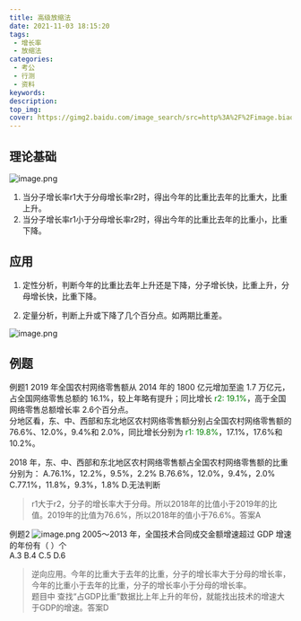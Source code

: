 ```yaml
---
title: 高级放缩法
date: 2021-11-03 18:15:20
tags:
 - 增长率
 - 放缩法
categories:
 - 考公
 - 行测
 - 资料
keywords:
description:
top_img:
cover: https://gimg2.baidu.com/image_search/src=http%3A%2F%2Fimage.biaobaiju.com%2Fuploads%2F20190703%2F18%2F1562150972-CciHJOTxdq.jpeg&refer=http%3A%2F%2Fimage.biaobaiju.com&app=2002&size=f9999,10000&q=a80&n=0&g=0n&fmt=jpeg?sec=1638524817&t=8cab2e1bfd0684a7a36f6f65ae96dcb4
---
```

## 理论基础
![image.png](http://tva1.sinaimg.cn/large/005SoUZ5ly1gw2587urk0j30ha0bs77a.jpg)


1) 当分子增长率r1大于分母增长率r2时，得出今年的比重比去年的比重大，比重上升。    
2) 当分子增长率r1小于分母增长率r2时，得出今年的比重比去年的比重小，比重下降。  

## 应用
1) 定性分析，判断今年的比重比去年上升还是下降，分子增长快，比重上升，分母增长快，比重下降。

2) 定量分析，判断上升或下降了几个百分点。如两期比重差。

![image.png](http://tva1.sinaimg.cn/large/005SoUZ5ly1gw26ccfomnj30m807jdjv.jpg)

## 例题
例题1 
2019 年全国农村网络零售额从 2014 年的 1800 亿元增加至逾 1.7 万亿元，占全国网络零售总额的 16.1%，较上年略有提升；同比增长 <font color=green> r2: 19.1%</font>，高于全国网络零售总额增长率 2.6个百分点。  
分地区看，东、中、西部和东北地区农村网络零售额分别占全国农村网络零售额的 76.6%、12.0%，9.4%和 2.0%，同比增长分别为 <font color=green> r1: 19.8%</font>，17.1%，17.6%和 10.2%。  

2018 年，东、中、西部和东北地区农村网络零售额占全国农村网络零售额的比重分别为： 
A.76.1%，12.2%，9.5%，2.2% B.76.6%，12.0%，9.4%，2.0%  
C.77.1%，11.8%，9.3%，1.8% D.无法判断

> r1大于r2，分子的增长率大于分母。所以2018年的比值小于2019年的比值。2019年的比值为76.6%，所以2018年的值小于76.6%。答案A

例题2
![image.png](http://tva1.sinaimg.cn/large/005SoUZ5ly1gw26y4kfwij30cj07gq47.jpg)
2005～2013 年，全国技术合同成交金额增速超过 GDP 增速的年份有（ ）个  
A.3 B.4 C.5 D.6

> 逆向应用。今年的比重大于去年的比重，分子的增长率大于分母的增长率，今年的比重小于去年的比重，分子的增长率小于分母的增长率。  
> 题目中 查找“占GDP比重”数据比上年上升的年份，就能找出技术的增速大于GDP的增速。答案D


